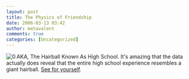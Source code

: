 ```yaml
---
layout: post
title: The Physics of Friendship
date: 2006-03-13 03:42
author: metavalent
comments: true
categories: [Uncategorized]
---
```

<!--Lead Photo --><a href="http://www.physorg.com/news11611.html"><img src="http://awebcamdarkly.com/images/physorg.logo.jpg" align="left" border="0" alt="0" /></a><!-- Commentary -->AKA, The Hairball Known As High School.  It's amazing that the data actually does reveal that the entire high school experience resembles a giant hairball.  <a href="http://www.physorg.com/news11611.html">See for yourself</a>.
